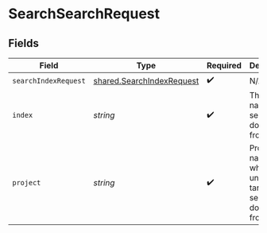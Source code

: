 # SearchSearchRequest


## Fields

| Field                                                                         | Type                                                                          | Required                                                                      | Description                                                                   |
| ----------------------------------------------------------------------------- | ----------------------------------------------------------------------------- | ----------------------------------------------------------------------------- | ----------------------------------------------------------------------------- |
| `searchIndexRequest`                                                          | [shared.SearchIndexRequest](../../../sdk/models/shared/searchindexrequest.md) | :heavy_check_mark:                                                            | N/A                                                                           |
| `index`                                                                       | *string*                                                                      | :heavy_check_mark:                                                            | The index name to search documents from.                                      |
| `project`                                                                     | *string*                                                                      | :heavy_check_mark:                                                            | Project name whose db is under target to search documents from.               |